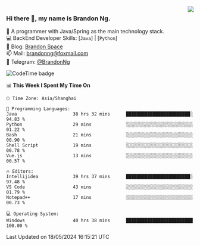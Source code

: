 <img  align="right" src="https://github-readme-stats-brandon0824.vercel.app/api/top-langs/?username=brandon0824&layout=compact">

### Hi there 👋, my name is Brandon Ng.

🌱 A programmer with Java/Spring as the main technology stack.  
💻 BackEnd Developer Skills: [`Java`] | [`Python`]  
📝 Blog: [Brandon Space](https://brandonng.tech)  
📫 Mail: brandonng@foxmail.com  
📰 Telegram: [@BrandonNg](https://t.me/BrandonNg24)  

![CodeTime badge](https://img.shields.io/endpoint?style=flat-square&url=https%3A%2F%2Fapi.codetime.dev%2Fshield%3Fid%3D128%26project%3D%26in%3D604800000)

<!--START_SECTION:waka-->
📊 **This Week I Spent My Time On** 

```text
🕑︎ Time Zone: Asia/Shanghai

💬 Programming Languages: 
Java                     38 hrs 32 mins      ████████████████████████░   94.83 % 
Python                   29 mins             ░░░░░░░░░░░░░░░░░░░░░░░░░   01.22 % 
Bash                     21 mins             ░░░░░░░░░░░░░░░░░░░░░░░░░   00.90 % 
Shell Script             19 mins             ░░░░░░░░░░░░░░░░░░░░░░░░░   00.78 % 
Vue.js                   13 mins             ░░░░░░░░░░░░░░░░░░░░░░░░░   00.57 % 

🔥 Editors: 
Intellijidea             39 hrs 37 mins      ████████████████████████░   97.48 % 
VS Code                  43 mins             ░░░░░░░░░░░░░░░░░░░░░░░░░   01.79 % 
Notepad++                17 mins             ░░░░░░░░░░░░░░░░░░░░░░░░░   00.73 % 

💻 Operating System: 
Windows                  40 hrs 38 mins      █████████████████████████   100.00 % 
```


 Last Updated on 18/05/2024 16:15:21 UTC
<!--END_SECTION:waka-->
